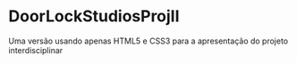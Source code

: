 # DoorLockStudiosProjII
Uma versão usando apenas HTML5 e CSS3 para a apresentação do projeto interdisciplinar
